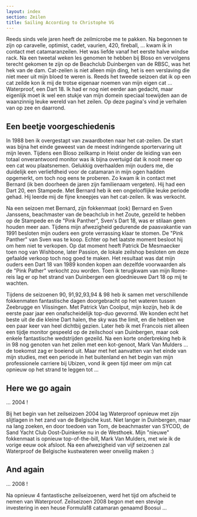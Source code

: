 ```yaml
---
layout: index
section: Zeilen
title: Sailing According to Christophe VG
---
```


Reeds sinds vele jaren heeft de zeilmicrobe me te pakken. Na begonnen te zijn
op caravelle, optimist, cadet, vaurien, 420, fireball, ... kwam ik in contact
met catamaranzeilen. Het was liefde vanaf het eerste halve windse rack. Na een
tweetal weken les genomen te hebben bij Bloso en vervolgens terecht gekomen te
zijn op de Beachclub Duinbergen van de RBSC, was het hek van de dam.
Cat-zeilen is niet alleen mijn ding, het is een verslaving die niet meer uit
mijn bloed te weren is. Reeds het tweede seizoen dat ik op een cat zeilde kon
ik mij de trotse eigenaar noemen van mijn eigen cat ... Waterproof, een Dart
18. Ik had er nog niet eerder aan gedacht, maar eigenlijk moet ik wel een
stukje van mijn domein speciaal toewijden aan de waanzinnig leuke wereld van
het zeilen. Op deze pagina's vind je verhalen van op zee en daarrond.

## Een beetje voorgeschiedenis

In 1988 ben ik overgestapt van zwaardboten naar het cat-zeilen. De start was
bijna het einde geweest van de meest indringende sportervaring uit mijn leven.
Tijdens een Bloso zeilkamp in Heist onder de leiding van een totaal
onverantwoord monitor was ik bijna overtuigd dat ik nooit meer op een cat wou
plaatsnemen. Gelukkig overhaalden mijn ouders me, die duidelijk een
verliefdheid voor de catamaran in mijn ogen hadden opgemerkt, om toch nog eens
te proberen. Zo kwam ik in contact met Bernard (ik ben doorheen de jaren zijn
familienaam vergeten). Hij had een Dart 20, een Stampede. Met Bernard heb ik
een ongelooflijke leuke periode gehad. Hij leerde mij de fijne kneepjes van
het cat-zeilen. Ik was verkocht.

Na een seizoen met Bernard, zijn fokkenmaat (ook) Bernard en Sven Janssens,
beachmaster van de beachclub in het Zoute, gezeild te hebben op de Stampede en
de "Pink Panther", Sven's Dart 18, was er stilaan geen houden meer aan.
Tijdens mijn afwezigheid gedurende de paasvakantie van 1991 besloten mijn
ouders een grote verrassing klaar te stomen. De "Pink Panther" van Sven was te
koop. Echter op het laatste moment besloot hij om hem niet te verkopen. Op dat
moment heeft Patrick De Mesmaecker toen nog van Wishbone, later Passion, de
lokale zeilshop besloten om deze gefaalde verkoop toch nog goed te maken. Het
resultaat was dat mijn ouders een Dart 18 van 1989 konden kopen aan dezelfde
voorwaarden als de "Pink Pather" verkocht zou worden. Toen ik terugkwam van
mijn Rome-reis lag er op het strand van Duinbergen een gloednieuwe Dart 18 op
mij te wachten.

Tijdens de seizoenen 90, 91,92,93,94 & 98 heb ik samen met verschillende
fokkenmaten fantastische dagen doorgebracht op het wateren tussen Zeebrugge en
Vlissingen. Met Patrick Van Coolput, mijn kozijn, heb ik de eerste paar jaar
een onafscheidelijk top-duo gevormd. We konden echt het beste uit de die
kleine Dart halen, the sky was the limit, en die hebben we een paar keer van
heel dichtbij gezien. Later heb ik met Francois niet alleen een tijdje monitor
gespeeld op de zeilschool van Duinbergen, maar ook enkele fantastische
wedstrijden gezeild. Na een korte onderbreking heb ik in 98 nog genoten van
het zeilen met een kot-genoot, Mark Van Mulders ... de toekomst zag er boeiend
uit. Maar met het aanvatten van het einde van mijn studies, met een periode in
het buitenland en het begin van mijn professionele carriere bij Ubizen, vond
ik geen tijd meer om mijn cat opnieuw op het strand te leggen tot ...

## Here we go again

... 2004 !

Bij het begin van het zeilseizoen 2004 lag Waterproof opnieuw met zijn
slijtlagen in het zand van de Belgische kust. Niet langer in Duinbergen, maar
na lang zoeken, en door toedoen van Tom, de beachmaster van SYCOD, de Sand
Yacht Club Oost-Duinkerke nu in de Westhoek. Mijn "nieuwe" fokkenmaat is
opnieuw top-of-the-bill, Mark Van Mulders, met wie ik de vorige eeuw ook
afsloot. Na een afwezigheid van vijf seizoenen zal Waterproof de Belgische
kustwateren weer onveilig maken :)

## And again

... 2008 !

Na opnieuw 4 fantastische zeilseizoenen, werd het tijd om afscheid te nemen
van Waterproof. Zeilseizoen 2008 begon met een stevige investering in een
heuse Formula18 catamaran genaamd Boosui ...